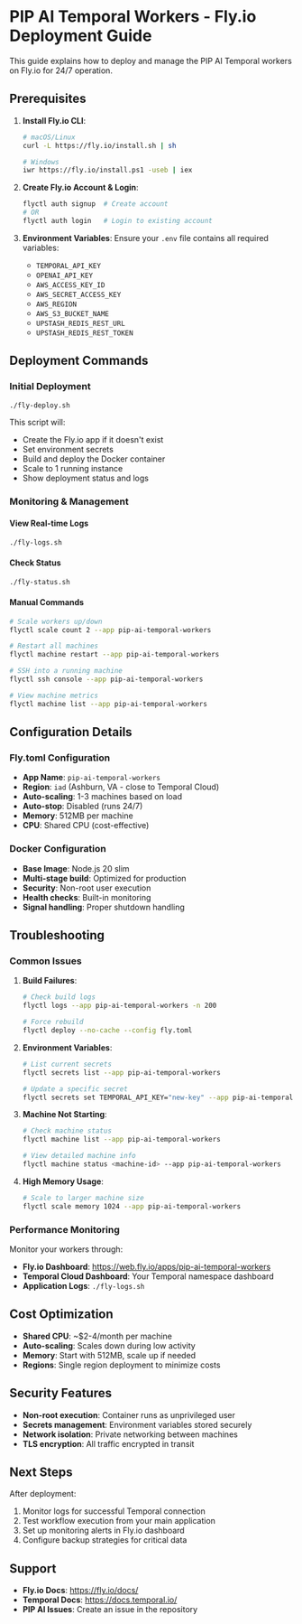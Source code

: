 # PIP AI Temporal Workers - Fly.io Deployment Guide

This guide explains how to deploy and manage the PIP AI Temporal workers on Fly.io for 24/7 operation.

## Prerequisites

1. **Install Fly.io CLI**:

   ```bash
   # macOS/Linux
   curl -L https://fly.io/install.sh | sh

   # Windows
   iwr https://fly.io/install.ps1 -useb | iex
   ```

2. **Create Fly.io Account & Login**:

   ```bash
   flyctl auth signup  # Create account
   # OR
   flyctl auth login   # Login to existing account
   ```

3. **Environment Variables**: Ensure your `.env` file contains all required variables:
   - `TEMPORAL_API_KEY`
   - `OPENAI_API_KEY`
   - `AWS_ACCESS_KEY_ID`
   - `AWS_SECRET_ACCESS_KEY`
   - `AWS_REGION`
   - `AWS_S3_BUCKET_NAME`
   - `UPSTASH_REDIS_REST_URL`
   - `UPSTASH_REDIS_REST_TOKEN`

## Deployment Commands

### Initial Deployment

```bash
./fly-deploy.sh
```

This script will:

- Create the Fly.io app if it doesn't exist
- Set environment secrets
- Build and deploy the Docker container
- Scale to 1 running instance
- Show deployment status and logs

### Monitoring & Management

#### View Real-time Logs

```bash
./fly-logs.sh
```

#### Check Status

```bash
./fly-status.sh
```

#### Manual Commands

```bash
# Scale workers up/down
flyctl scale count 2 --app pip-ai-temporal-workers

# Restart all machines
flyctl machine restart --app pip-ai-temporal-workers

# SSH into a running machine
flyctl ssh console --app pip-ai-temporal-workers

# View machine metrics
flyctl machine list --app pip-ai-temporal-workers
```

## Configuration Details

### Fly.toml Configuration

- **App Name**: `pip-ai-temporal-workers`
- **Region**: `iad` (Ashburn, VA - close to Temporal Cloud)
- **Auto-scaling**: 1-3 machines based on load
- **Auto-stop**: Disabled (runs 24/7)
- **Memory**: 512MB per machine
- **CPU**: Shared CPU (cost-effective)

### Docker Configuration

- **Base Image**: Node.js 20 slim
- **Multi-stage build**: Optimized for production
- **Security**: Non-root user execution
- **Health checks**: Built-in monitoring
- **Signal handling**: Proper shutdown handling

## Troubleshooting

### Common Issues

1. **Build Failures**:

   ```bash
   # Check build logs
   flyctl logs --app pip-ai-temporal-workers -n 200

   # Force rebuild
   flyctl deploy --no-cache --config fly.toml
   ```

2. **Environment Variables**:

   ```bash
   # List current secrets
   flyctl secrets list --app pip-ai-temporal-workers

   # Update a specific secret
   flyctl secrets set TEMPORAL_API_KEY="new-key" --app pip-ai-temporal-workers
   ```

3. **Machine Not Starting**:

   ```bash
   # Check machine status
   flyctl machine list --app pip-ai-temporal-workers

   # View detailed machine info
   flyctl machine status <machine-id> --app pip-ai-temporal-workers
   ```

4. **High Memory Usage**:
   ```bash
   # Scale to larger machine size
   flyctl scale memory 1024 --app pip-ai-temporal-workers
   ```

### Performance Monitoring

Monitor your workers through:

- **Fly.io Dashboard**: https://web.fly.io/apps/pip-ai-temporal-workers
- **Temporal Cloud Dashboard**: Your Temporal namespace dashboard
- **Application Logs**: `./fly-logs.sh`

## Cost Optimization

- **Shared CPU**: ~$2-4/month per machine
- **Auto-scaling**: Scales down during low activity
- **Memory**: Start with 512MB, scale up if needed
- **Regions**: Single region deployment to minimize costs

## Security Features

- **Non-root execution**: Container runs as unprivileged user
- **Secrets management**: Environment variables stored securely
- **Network isolation**: Private networking between machines
- **TLS encryption**: All traffic encrypted in transit

## Next Steps

After deployment:

1. Monitor logs for successful Temporal connection
2. Test workflow execution from your main application
3. Set up monitoring alerts in Fly.io dashboard
4. Configure backup strategies for critical data

## Support

- **Fly.io Docs**: https://fly.io/docs/
- **Temporal Docs**: https://docs.temporal.io/
- **PIP AI Issues**: Create an issue in the repository

